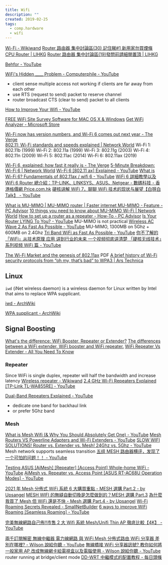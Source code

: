 ```yaml
---
title: Wifi
description: ""
created: 2019-02-25
tags:
  - comp.hardware
  - wifi
---
```


[Wi-Fi - Wikiwand](https://www.wikiwand.com/en/Wi-Fi)
[Router 路由器 集中討論區(30) 記住睇#1 新用家勿買煙條 CPU Router | LIHKG](https://lihkg.com/thread/2098608/page/1)
[Router 路由器 集中討論區(19)發問前請細閱置頂 | LIHKG](https:/d/lihkg.com/thread/1698364/page/1)

[Behfor - YouTube](https://www.youtube.com/@Behfor)

[WiFi's Hidden \_\_\_\_ Problem - Computerphile - YouTube](https://www.youtube.com/watch?v=UgQM0rVDIQE)

- client sense multiple access not working if clients are far away from each other
- use RTS (request to send) packet to reserve channel
- router broadcast CTS (clear to send) packet to all clients

[How to Improve Your Wifi - YouTube](https://www.youtube.com/watch?v=Cs3syRK7kII)

[FREE WiFi Site Survey Software for MAC OS X & Windows](https://www.netspotapp.com/)
[Get WiFi Analyzer - Microsoft Store](https://www.microsoft.com/en-us/p/wifi-analyzer/9nblggh33n0n?activetab=pivot%3Aoverviewtab)

[Wi-Fi now has version numbers, and Wi-Fi 6 comes out next year - The Verge](https://www.theverge.com/2018/10/3/17926212/wifi-6-version-numbers-announced)  
[802.11: Wi-Fi standards and speeds explained | Network World](https://www.networkworld.com/article/3238664/wi-fi/80211-wi-fi-standards-and-speeds-explained.html)
Wi-Fi 1: 802.11b (1999)
Wi-Fi 2: 802.11a (1999)
Wi-Fi 3: 802.11g (2003)
Wi-Fi 4: 802.11n (2009)
Wi-Fi 5: 802.11ac (2014)
Wi-Fi 6: 802.11ax (2019)

[Wi-Fi 6, explained: how fast it really is - The Verge](https://www.theverge.com/platform/amp/2019/2/21/18232026/wi-fi-6-speed-explained-router-wifi-how-does-work)
[5-Minute Breakdown: Wi-Fi 6 | Network World](https://www.networkworld.com/article/3390239/5-minute-breakdown-wi-fi-6.html)
[Wi-Fi 6 [802.11 ax] Explained - YouTube](https://www.youtube.com/watch?v=Bnnf8GWVhHw)
[What is Wi-Fi 6? Fundamentals of 802.11ax / wifi 6 - YouTube](https://www.youtube.com/watch?v=uZMA4p00c9g)
[WiFi 6 詳細教學以及 WiFi 6 Router 總介紹：TP-LINK、LINKSYS、ASUS、Netgear - 數碼科技 - 香港格價網 Price.com.hk](https://www.price.com.hk/news.php?id=15622)
[硬核讲解 WiFi 7，聊聊 WiFi 技术的现状与展望【白呀白 Talk】 - YouTube](https://www.youtube.com/watch?v=Vu5fGDgKufc)

[What is MU-MIMO | MU-MIMO router | Faster internet MU-MIMO - Feature - PC Advisor](http://www.pcadvisor.co.uk/feature/network-wifi/what-is-mu-mimo-3644171/)
[10 things you need to know about MU-MIMO Wi-Fi | Network World](https://www.networkworld.com/article/3256905/13-things-you-need-to-know-about-mu-mimo-wi-fi.html)
[How to set up a router as a repeater - How-To - PC Advisor](http://www.pcadvisor.co.uk/how-to/network-wifi/how-set-up-router-as-repeater-summary-3633135/)
[Is Your Router LYING To You? - YouTube](https://www.youtube.com/watch?v=cKTbNRTmzhY) MU-MIMO is not practical
[Wireless AC Wave 2 As Fast As Possible - YouTube](https://www.youtube.com/watch?v=JhAuROEEZD4) MU-MIMO, 1300MB on 5Ghz + 600MB on 2.4Ghz
[Tri Band WiFi as Fast As Possible - YouTube](https://www.youtube.com/watch?v=hM8gZzSDKrw)
[你不了解的「WiFi」从技术原理 应用 讲到行业的未来 一个视频彻底讲清楚 「硬核无线技术」系列视频 WiFi 篇 - YouTube](https://www.youtube.com/watch?v=4w6_zWSrZw4)

[The Wi-Fi Market and the genesis of 802.11ax](https://www.arubanetworks.com/assets/wp/WP_802.11AX.pdf) PDF
[A brief history of Wi-Fi security protocols from “oh my, that’s bad” to WPA3 | Ars Technica](https://arstechnica.com/gadgets/2019/03/802-eleventy-who-goes-there-wpa3-wi-fi-security-and-what-came-before-it/2/)

## Linux

`iwd` (iNet wireless daemon) is a wireless daemon for Linux written by Intel that aims to replace WPA supplicant.

[iwd - ArchWiki](https://wiki.archlinux.org/title/iwd)

[WPA supplicant - ArchWiki](https://wiki.archlinux.org/title/WPA_supplicant)

## Signal Boosting

[What's the difference: WiFi Booster, Repeater or Extender?](https://www.waveform.com/pages/wifi-booster-repeater-extender-differences)
[The differences between a WiFi extender, WiFi booster and WiFi repeater.](https://www.actiontec.com/wifihelp/wifibooster/differences-wifi-booster-wifi-extender-wifi-repeater/)
[WiFi Repeater Vs Extender - All You Need To Know](https://www.wifiattendance.com/blog/wifi-repeater-vs-extender/)

### Repeater

Since WiFi is single duplex, repeater will half the bandwidth and increase latency
[Wireless repeater - Wikiwand](https://www.wikiwand.com/en/Wireless_repeater)
[2.4 GHz Wi-Fi Repeaters Explained [TP-Link TL-WA855RE] - YouTube](https://www.youtube.com/watch?v=VUx_va_3020)

[Dual-Band Repeaters Explained - YouTube](https://www.youtube.com/watch?v=XuJlxD3kLL0)

- dedicate one band for backhaul link
- or prefer 5Ghz band

### Mesh

[What is Mesh Wifi (& Why You Should Absolutely Get One) - YouTube](https://www.youtube.com/watch?v=ie4imVwn9vk)
[Mesh Routers VS Powerline Adapters and Wi-Fi Extenders - YouTube](https://www.youtube.com/watch?v=sghfkyd8P5U)
[SLOW WIFI SOLUTIONS! Router vs. Extender vs. Mesh! 24Ghz vs. 5Ghz - YouTube](https://www.youtube.com/watch?v=ULgsgs7rXAg)
Mesh network supports seamless transition
[五组 MESH 路由器横评，发现了一个可怕的问题！！ - YouTube](https://www.youtube.com/watch?v=zmjrIsVpvDM)

[Testing ASUS [AiMesh] [Repeater] [Access Point] Whole-home WiFi - YouTube](https://www.youtube.com/watch?v=5sagIw6_ofE)
[AiMesh vs. Repeater vs. Access Point [ASUS RT-AC68U Operation Modes] - YouTube](https://www.youtube.com/watch?v=ic0bgo_ueQ0)

[2021 年 Mesh 分佈式 WiFi 系統 6 大購買重點 - MESH 選購 Part.2 - by Upsangel](https://upsangel.com/router-2/6-key-points-buying-mesh-wifi-system/)
[MESH WIFI 的無縫自動切換是怎麼做到的？MESH 選購 Part.3](https://upsangel.com/router-2/mesh-wifi-roaming-seamless-switch/)
[為什麼我買了 Mesh 但 WiFi 還是不快 - Mesh 選購 Part.4 - by Upsangel](https://upsangel.com/router-2/why-mesh-wifi-slow/)
[Wi-Fi Roaming Secrets Revealed - SmallNetBuilder](https://www.smallnetbuilder.com/wireless/wireless-features/33195-wi-fi-roaming-secrets-revealed)
[6 ways to improve WiFi Roaming [Seamless Roaming] - YouTube](https://www.youtube.com/watch?v=GDCD3t8CU3Y)

[完美無線網路自己佈!!市售 2 大 Wifi 系統 Mesh/Unifi Thin AP 徹底比較【4K】 - YouTube](https://www.youtube.com/watch?v=tmPkwdx4EpY&t=434s)

[兩千訂閱解密 無線中繼器 電力線網路 與 WiFi Mesh 分佈式路由 WiFi 分享器 差別在哪裡? - Wilson 說給你聽 - YouTube](https://www.youtube.com/watch?v=RVd9ZJ3rF4c)
[無線橋接 WiFi 分享器訊號? 教你如何將一般家用 AP 改成無線網卡給電視盒以及電腦使用 - Wilson 說給你聽 - YouTube](https://www.youtube.com/watch?v=WNR4E1aPq0U) router running at bridge/client mode
[DD-WRT 中繼模式的配置教程 - 每日頭條](https://kknews.cc/tech/yj9pzb.html)
